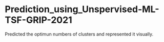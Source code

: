 # Prediction_using_Unspervised-ML-TSF-GRIP-2021

Predicted the optimun numbers of clusters and represented it visually.
